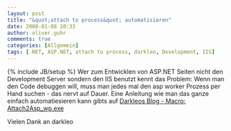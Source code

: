 ```yaml
---
layout: post
title: "&quot;attach to process&quot; automatisieren"
date: 2008-01-08 20:33
author: oliver.guhr
comments: true
categories: [Allgemein]
tags: [.NET, ASP.NET, attach to process, darkleo, Development, IIS]
---
```

{% include JB/setup %}
Wer zum Entwicklen von ASP.NET Seiten nicht den Development Server sondern den IIS benutzt kennt das Problem: Wenn man den Code debuggen will, muss man jedes mal den asp worker Prozess per Hand suchen - das nervt auf Dauer. Eine Anleitung wie man das ganze einfach automatiesieren kann gibts auf <a href="http://www.darkleo.com/blog/2007/12/06/macro-attach2asp_wpexe/">Darkleos Blog - Macro: Attach2Asp_wp.exe</a>

Vielen Dank an darkleo
